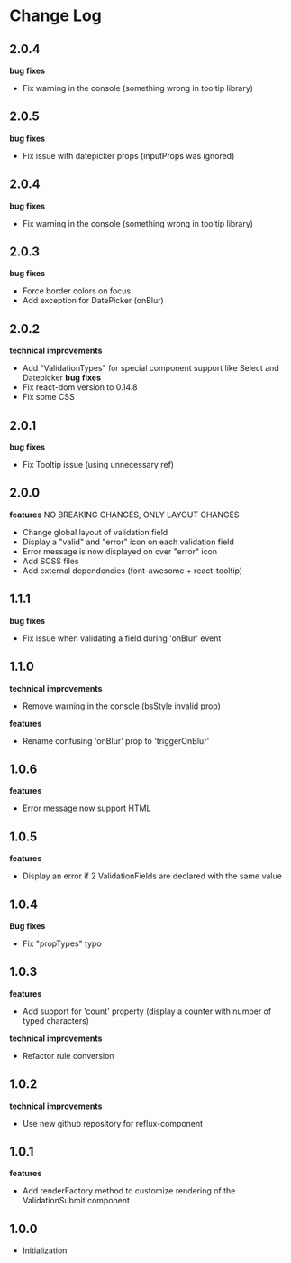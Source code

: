 # Change Log

## 2.0.4
**bug fixes**
- Fix warning in the console (something wrong in tooltip library)

## 2.0.5
**bug fixes**
- Fix issue with datepicker props (inputProps was ignored)

## 2.0.4
**bug fixes**
- Fix warning in the console (something wrong in tooltip library)

## 2.0.3
**bug fixes**
- Force border colors on focus.
- Add exception for DatePicker (onBlur)

## 2.0.2
**technical improvements**
- Add "ValidationTypes" for special component support like Select and Datepicker
**bug fixes**
- Fix react-dom version to 0.14.8
- Fix some CSS

## 2.0.1
**bug fixes**
- Fix Tooltip issue (using unnecessary ref)

## 2.0.0
**features**
NO BREAKING CHANGES, ONLY LAYOUT CHANGES
- Change global layout of validation field
- Display a "valid" and "error" icon on each validation field
- Error message is now displayed on over "error" icon
- Add SCSS files
- Add external dependencies (font-awesome + react-tooltip)

## 1.1.1
**bug fixes**
- Fix issue when validating a field during 'onBlur' event

## 1.1.0
**technical improvements**
- Remove warning in the console (bsStyle invalid prop)

**features**
- Rename confusing 'onBlur' prop to 'triggerOnBlur'

## 1.0.6
**features**
- Error message now support HTML

## 1.0.5
**features**
- Display an error if 2 ValidationFields are declared with the same value

## 1.0.4
**Bug fixes**
- Fix "propTypes" typo

## 1.0.3
**features**
- Add support for 'count' property (display a counter with number of typed characters) 

**technical improvements**
- Refactor rule conversion

## 1.0.2
**technical improvements**
- Use new github repository for reflux-component

## 1.0.1
**features**
- Add renderFactory method to customize rendering of the ValidationSubmit component

## 1.0.0
- Initialization
